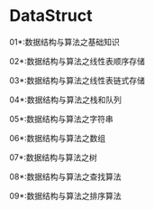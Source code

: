# DataStruct
01*:数据结构与算法之基础知识

02*:数据结构与算法之线性表顺序存储

03*:数据结构与算法之线性表链式存储

04*:数据结构与算法之栈和队列

05*:数据结构与算法之字符串

06*:数据结构与算法之数组

07*:数据结构与算法之树

08*:数据结构与算法之查找算法

09*:数据结构与算法之排序算法
